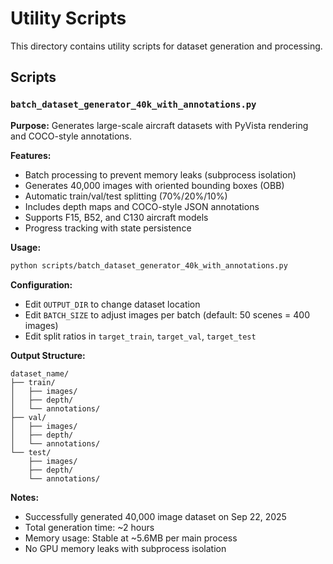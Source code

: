 # Utility Scripts

This directory contains utility scripts for dataset generation and processing.

## Scripts

### `batch_dataset_generator_40k_with_annotations.py`
**Purpose:** Generates large-scale aircraft datasets with PyVista rendering and COCO-style annotations.

**Features:**
- Batch processing to prevent memory leaks (subprocess isolation)
- Generates 40,000 images with oriented bounding boxes (OBB)
- Automatic train/val/test splitting (70%/20%/10%)
- Includes depth maps and COCO-style JSON annotations
- Supports F15, B52, and C130 aircraft models
- Progress tracking with state persistence

**Usage:**
```bash
python scripts/batch_dataset_generator_40k_with_annotations.py
```

**Configuration:**
- Edit `OUTPUT_DIR` to change dataset location
- Edit `BATCH_SIZE` to adjust images per batch (default: 50 scenes = 400 images)
- Edit split ratios in `target_train`, `target_val`, `target_test`

**Output Structure:**
```
dataset_name/
├── train/
│   ├── images/
│   ├── depth/
│   └── annotations/
├── val/
│   ├── images/
│   ├── depth/
│   └── annotations/
└── test/
    ├── images/
    ├── depth/
    └── annotations/
```

**Notes:**
- Successfully generated 40,000 image dataset on Sep 22, 2025
- Total generation time: ~2 hours
- Memory usage: Stable at ~5.6MB per main process
- No GPU memory leaks with subprocess isolation